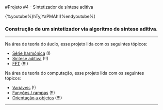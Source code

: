 #Projeto #4 - Sintetizador de síntese aditiva

{%youtube%}hTyjYaPMAhI{%endyoutube%}

### Construção de um sintetizador via algoritmo de síntese aditiva.

---
Na área de teoria do áudio, esse projeto lida com os seguintes tópicos:

* [Série harmônica](audio_serHarm.md) (!)
* [Síntese aditiva](audio_addSynth.md) (!!)
* [FFT](audio_dft.md) (!!!)
<p>

Na área de teoria do computação, esse projeto lida com os seguintes tópicos:

* [Variáveis](prog_variaveis.md) (!)
* [Funções / rampas](prog_funcoes.md) (!!)
* [Orientação a objetos](prog_oop.md) (!!!)
---

